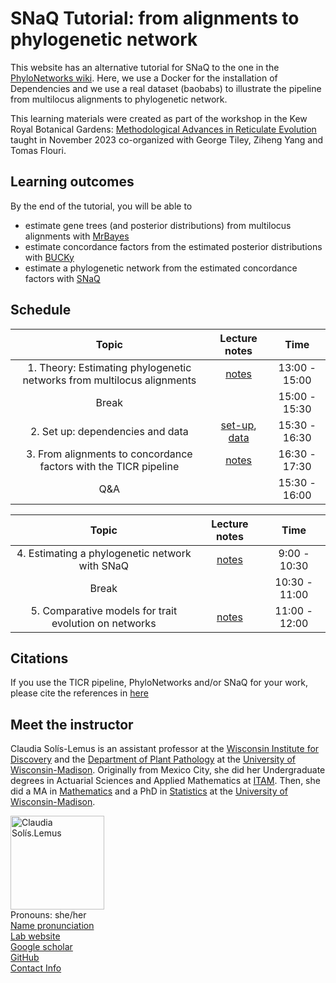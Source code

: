 # SNaQ Tutorial: from alignments to phylogenetic network

This website has an alternative tutorial for SNaQ to the one in the [PhyloNetworks wiki](https://github.com/crsl4/PhyloNetworks.jl/wiki). Here, we use a Docker for the installation of Dependencies and we use a real dataset (baobabs) to illustrate the pipeline from multilocus alignments to phylogenetic network.

This learning materials were created as part of the workshop in the Kew Royal Botanical Gardens: [Methodological Advances in Reticulate Evolution](https://gtiley.github.io/RBG-Networks/about/) taught in November 2023 co-organized with George Tiley, Ziheng Yang and Tomas Flouri.


## Learning outcomes

By the end of the tutorial, you will be able to
- estimate gene trees (and posterior distributions) from multilocus alignments with [MrBayes](http://nbisweden.github.io/MrBayes/)
- estimate concordance factors from the estimated posterior distributions with [BUCKy](http://pages.stat.wisc.edu/~ane/bucky/index.html)
- estimate a phylogenetic network from the estimated concordance factors with [SNaQ](https://github.com/crsl4/PhyloNetworks.jl)


## Schedule

| Topic | Lecture notes | Time |
| :---:   | :---: | :---:       |
| 1. Theory: Estimating phylogenetic networks from multilocus alignments | [notes](https://solislemuslab.github.io/snaq-tutorial//lecture-notes/lecture1.html) | 13:00 - 15:00 |
| Break | | 15:00 - 15:30 |
| 2. Set up: dependencies and data | [set-up](https://solislemuslab.github.io/snaq-tutorial//lecture-notes/set-up.html), [data](https://solislemuslab.github.io/snaq-tutorial//lecture-notes/lecture2.html)  | 15:30 - 16:30  |
| 3. From alignments to concordance factors with the TICR pipeline |  [notes](https://solislemuslab.github.io/snaq-tutorial//lecture-notes/lecture3.html) | 16:30 - 17:30 |
| Q&A | | 15:30 - 16:00 |

| Topic | Lecture notes | Time |
| :---:   | :---: | :---:       |
| 4. Estimating a phylogenetic network with SNaQ | [notes](https://solislemuslab.github.io/snaq-tutorial//lecture-notes/lecture4.html) | 9:00 - 10:30 |
| Break | | 10:30 - 11:00 |
| 5. Comparative models for trait evolution on networks | [notes](https://solislemuslab.github.io/snaq-tutorial//lecture-notes/lecture5.html) | 11:00 - 12:00 |

## Citations

If you use the TICR pipeline, PhyloNetworks and/or SNaQ for your work, please cite the references in [here](https://solislemuslab.github.io/snaq-tutorial//lecture-notes/citations.html)

## Meet the instructor

Claudia Sol&iacute;s-Lemus is an assistant professor at the [Wisconsin Institute for Discovery](https://wid.wisc.edu/) and the [Department of Plant Pathology](https://plantpath.wisc.edu/) at the [University of Wisconsin-Madison](http://www.wisc.edu). Originally from Mexico City, she did her Undergraduate degrees
in Actuarial Sciences and Applied Mathematics at [ITAM](https://www.itam.mx/en).
Then, she did a MA in [Mathematics](http://www.math.wisc.edu) and a PhD in [Statistics](http://www.stat.wisc.edu) at the [University of Wisconsin-Madison](http://www.wisc.edu). 

<div class="container">
    <div class="row">
        <div class="column">
            <a href="../images/claudiaSmall1.png">
            <img src="https://solislemuslab.github.io/snaq-tutorial//images/claudiaSmall1.png" width="150"
                  title="Claudia Sol&iacute;s-Lemus" alt="Claudia Sol&iacute;s.Lemus"/></a>
        </div>
        <div class="column">
            Pronouns: she/her <br/>
            <a href="https://namedrop.io/claudiasolislemus">Name pronunciation</a><br/>
            <a href="https://solislemuslab.github.io/">Lab website</a><br/>
            <a href="https://scholar.google.com/citations?user=GrUypj8AAAAJ&hl=en&oi=ao">Google scholar</a><br/>
            <a href="https://github.com/crsl4">GitHub</a><br/>
            <a href="https://solislemuslab.github.io//pages/people.html">Contact Info</a><br/>
        </div>
    </div>
</div>


